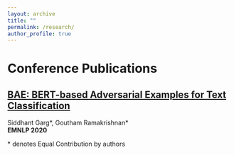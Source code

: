 ```yaml
---
layout: archive
title: ""
permalink: /research/
author_profile: true
---
```


# Conference Publications

## [BAE: BERT-based Adversarial Examples for Text Classification](https://arxiv.org/abs/2004.01970)
Siddhant Garg*, Goutham Ramakrishnan*  
**EMNLP 2020** 



\* denotes Equal Contribution by authors
